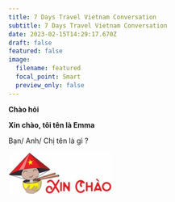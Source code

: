 ```yaml
---
title: 7 Days Travel Vietnam Conversation
subtitle: 7 Days Travel Vietnam Conversation
date: 2023-02-15T14:29:17.670Z
draft: false
featured: false
image:
  filename: featured
  focal_point: Smart
  preview_only: false
---
```

**Chào hỏi**

**Xin chào, tôi tên là Emma**

Bạn/ Anh/ Chị tên là gì ?

![](picture1-1.png)